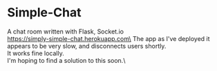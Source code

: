 # Simple-Chat
A chat room written with Flask, Socket.io\
https://simply-simple-chat.herokuapp.com\
The app as I've deployed it appears to be very slow, and disconnects users shortly. \
It works fine locally.\
I'm hoping to find a solution to this soon.\
